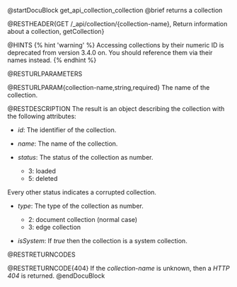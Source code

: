
@startDocuBlock get_api_collection_collection
@brief returns a collection

@RESTHEADER{GET /_api/collection/{collection-name}, Return information about a collection, getCollection}

@HINTS
{% hint 'warning' %}
Accessing collections by their numeric ID is deprecated from version 3.4.0 on.
You should reference them via their names instead.
{% endhint %}

@RESTURLPARAMETERS

@RESTURLPARAM{collection-name,string,required}
The name of the collection.

@RESTDESCRIPTION
The result is an object describing the collection with the following
attributes:

- *id*: The identifier of the collection.

- *name*: The name of the collection.

- *status*: The status of the collection as number.
  - 3: loaded
  - 5: deleted

Every other status indicates a corrupted collection.

- *type*: The type of the collection as number.
  - 2: document collection (normal case)
  - 3: edge collection

- *isSystem*: If *true* then the collection is a system collection.

@RESTRETURNCODES

@RESTRETURNCODE{404}
If the *collection-name* is unknown, then a *HTTP 404* is
returned.
@endDocuBlock
